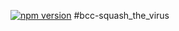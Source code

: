 [![npm version](https://badge.fury.io/js/bcc-squash_the_virus.svg)](https://www.npmjs.com/package/bcc-squash_the_virus)
#bcc-squash_the_virus
